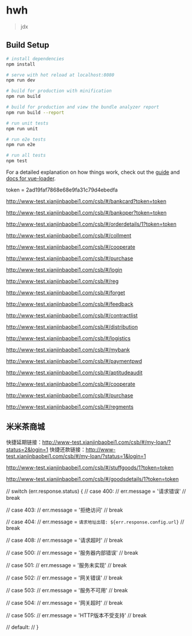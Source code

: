 # hwh

> jdx

## Build Setup

``` bash
# install dependencies
npm install

# serve with hot reload at localhost:8080
npm run dev

# build for production with minification
npm run build

# build for production and view the bundle analyzer report
npm run build --report

# run unit tests
npm run unit

# run e2e tests
npm run e2e

# run all tests
npm test
```

For a detailed explanation on how things work, check out the [guide](http://vuejs-templates.github.io/webpack/) and [docs for vue-loader](http://vuejs.github.io/vue-loader).


<meta charset="utf-8">
<meta name="Cache-Control" content="private">
<meta name="viewport" content="width=device-width, initial-scale=1,maximum-scale=1,user-scalable=no">
<meta name="viewport" content="width=device-width,user-scalable=no,initial-scale=0.5,maximum-scale=0.5,minimum-scale=0.5">
<meta name="viewport" content="width=device-width,initial-scale=1.0,minimum-scale=1.0,maximum-scale=1.0,user-scalable=no,viewport-fit=cover"/>
<!-- 添加到主屏后的标题（iOS 6 新增） -->
<meta name="apple-mobile-web-app-title" content="">
<!-- 是否启用 WebApp 全屏模式，删除苹果默认的工具栏和菜单栏 -->
<meta name="apple-mobile-web-app-capable" content="yes" />
<!-- 设置苹果工具栏颜色 -->
<meta name="apple-mobile-web-app-status-bar-style" content="black-translucent" />
<!-- 忽略页面中的数字识别为电话，忽略email识别 -->
<meta name="format-detection" content="telephone=no, email=no" />
<!--清除缓存 微信浏览器缓存严重又无刷新-->
<meta http-equiv="Cache-Control" content="no-cache, no-store, must-revalidate" />
<meta http-equiv="Pragma" content="no-cache" />
<meta http-equiv="Expires" content="0" />
<!-- 页面修改信息 -->
<meta name="revised" content="2018/6/13" />



token = 2ad19faf7868e68e9fa31c79d4ebedfa
<!-- 绑定银行卡 -->
http://www-test.xianjinbaobei1.com/csb/#/bankcard?token=token

<!-- 运营商认证 -->
http://www-test.xianjinbaobei1.com/csb/#/bankoper?token=token

<!-- 订单详情页 -->
http://www-test.xianjinbaobei1.com/csb/#/orderdetails/1?token=token

<!-- 个人信息采集授权声明协议 -->
http://www-test.xianjinbaobei1.com/csb/#/collment


<!-- 分销商合作协议 -->
http://www-test.xianjinbaobei1.com/csb/#/cooperate

<!-- 订货单 -->
http://www-test.xianjinbaobei1.com/csb/#/purchase

<!-- 登录 -->
http://www-test.xianjinbaobei1.com/csb/#/login

<!-- 注册 -->
http://www-test.xianjinbaobei1.com/csb/#/reg

<!-- 忘记密码 -->
http://www-test.xianjinbaobei1.com/csb/#/forget

<!-- 意见反馈 -->
http://www-test.xianjinbaobei1.com/csb/#/feedback

<!-- 合同列表/查看合同 -->
http://www-test.xianjinbaobei1.com/csb/#/contractlist

<!-- 分销订单列表 -->
http://www-test.xianjinbaobei1.com/csb/#/distribution

<!-- 查看物理 -->
http://www-test.xianjinbaobei1.com/csb/#/logistics

<!-- 我的银行卡 -->
http://www-test.xianjinbaobei1.com/csb/#/mybank

<!-- 我的银行卡 -->
http://www-test.xianjinbaobei1.com/csb/#/paymentpwd

<!-- 资质认证审核进度 -->
http://www-test.xianjinbaobei1.com/csb/#/aptitudeaudit

<!-- 分销商合同 -->
http://www-test.xianjinbaobei1.com/csb/#/cooperate

<!-- 订单合同 -->
http://www-test.xianjinbaobei1.com/csb/#/purchase

<!-- 注册协议 -->
http://www-test.xianjinbaobei1.com/csb/#/regments

## 米米茶商城
快捷延期链接：http://www-test.xianjinbaobei1.com/csb/#/my-loan/?status=2&login=1
快捷还款链接：http://www-test.xianjinbaobei1.com/csb/#/my-loan/?status=1&login=1


<!-- 实物商品购买页 -->
http://www-test.xianjinbaobei1.com/csb/#/stuffgoods/1?token=token

<!-- 实物订单列表商品详情页 -->
http://www-test.xianjinbaobei1.com/csb/#/goodsdetails/1?token=token

  // switch (err.response.status) {
  //   case 400:
  //     err.message = '请求错误'
  //     break

  //   case 403:
  //     err.message = '拒绝访问'
  //     break

  //   case 404:
  //     err.message = `请求地址出错: ${err.response.config.url}`
  //     break

  //   case 408:
  //     err.message = '请求超时'
  //     break

  //   case 500:
  //     err.message = '服务器内部错误'
  //     break

  //   case 501:
  //     err.message = '服务未实现'
  //     break

  //   case 502:
  //     err.message = '网关错误'
  //     break

  //   case 503:
  //     err.message = '服务不可用'
  //     break

  //   case 504:
  //     err.message = '网关超时'
  //     break

  //   case 505:
  //     err.message = 'HTTP版本不受支持'
  //     break

  //   default:
  // }